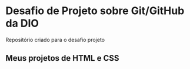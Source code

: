 # Desafio de Projeto sobre Git/GitHub da DIO
Repositório criado para o desafio projeto

## Meus projetos de HTML e CSS
